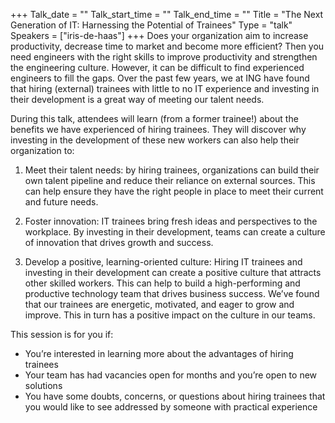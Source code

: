 +++
Talk_date = ""
Talk_start_time = ""
Talk_end_time = ""
Title = "The Next Generation of IT: Harnessing the Potential of Trainees"
Type = "talk"
Speakers = ["iris-de-haas"]
+++
Does your organization aim to increase productivity, decrease time to market and become more efficient? Then you need engineers with the right skills to improve productivity and strengthen the engineering culture. However, it can be difficult to find experienced engineers to fill the gaps. Over the past few years, we at ING have found that hiring (external) trainees with little to no IT experience and investing in their development is a great way of meeting our talent needs.

During this talk, attendees will learn (from a former trainee!) about the benefits we have experienced of hiring trainees. They will discover why investing in the development of these new workers can also help their organization to:

1.	Meet their talent needs: by hiring trainees, organizations can build their own talent pipeline and reduce their reliance on external sources. This can help ensure they have the right people in place to meet their current and future needs. 

2.	Foster innovation: IT trainees bring fresh ideas and perspectives to the workplace. By investing in their development, teams can create a culture of innovation that drives growth and success.

3.	Develop a positive, learning-oriented culture: Hiring IT trainees and investing in their development can create a positive culture that attracts other skilled workers. This can help to build a high-performing and productive technology team that drives business success. We’ve found that our trainees are energetic, motivated, and eager to grow and improve. This in turn has a positive impact on the culture in our teams.

This session is for you if:
-	You’re interested in learning more about the advantages of hiring trainees
-	Your team has had vacancies open for months and you’re open to new solutions
-	You have some doubts, concerns, or questions about hiring trainees that you would like to see addressed by someone with practical experience